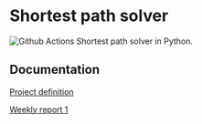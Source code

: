 # Shortest path solver
![Github Actions](https://github.com/Kaltsoon/ohtu-2021-viikko1/workflows/CI/badge.svg)
Shortest path solver in Python.

## Documentation
[Project definition](https://github.com/antonlep/shortest-path/blob/master/documentation/project_definition.md)

[Weekly report 1](https://github.com/antonlep/shortest-path/blob/master/documentation/weekly_report1.md)
